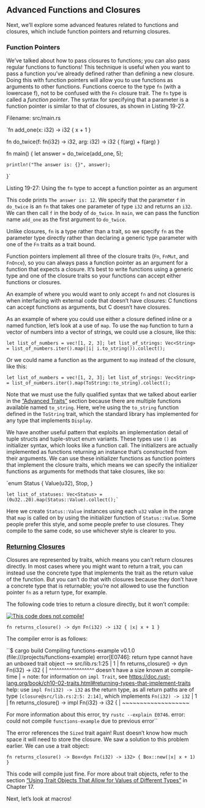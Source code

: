 ## Advanced Functions and Closures


Next, we’ll explore some advanced features related to functions and closures, which include function pointers and returning closures.

### Function Pointers

We’ve talked about how to pass closures to functions; you can also pass regular functions to functions! This technique is useful when you want to pass a function you’ve already defined rather than defining a new closure. Doing this with function pointers will allow you to use functions as arguments to other functions. Functions coerce to the type `fn` (with a lowercase f), not to be confused with the `Fn` closure trait. The `fn` type is called a _function pointer_. The syntax for specifying that a parameter is a function pointer is similar to that of closures, as shown in Listing 19-27.

Filename: src/main.rs

`fn add_one(x: i32) -> i32 {
    x + 1
}

fn do_twice(f: fn(i32) -> i32, arg: i32) -> i32 {
    f(arg) + f(arg)
}

fn main() {
    let answer = do_twice(add_one, 5);

    println!("The answer is: {}", answer);
}` 

Listing 19-27: Using the `fn` type to accept a function pointer as an argument

This code prints `The answer is: 12`. We specify that the parameter `f` in `do_twice` is an `fn` that takes one parameter of type `i32` and returns an `i32`. We can then call `f` in the body of `do_twice`. In `main`, we can pass the function name `add_one` as the first argument to `do_twice`.

Unlike closures, `fn` is a type rather than a trait, so we specify `fn` as the parameter type directly rather than declaring a generic type parameter with one of the `Fn` traits as a trait bound.

Function pointers implement all three of the closure traits (`Fn`, `FnMut`, and `FnOnce`), so you can always pass a function pointer as an argument for a function that expects a closure. It’s best to write functions using a generic type and one of the closure traits so your functions can accept either functions or closures.

An example of where you would want to only accept `fn` and not closures is when interfacing with external code that doesn’t have closures: C functions can accept functions as arguments, but C doesn’t have closures.

As an example of where you could use either a closure defined inline or a named function, let’s look at a use of `map`. To use the `map` function to turn a vector of numbers into a vector of strings, we could use a closure, like this:

 `let list_of_numbers = vec![1, 2, 3];
    let list_of_strings: Vec<String> =
        list_of_numbers.iter().map(|i| i.to_string()).collect();` 

Or we could name a function as the argument to `map` instead of the closure, like this:

 `let list_of_numbers = vec![1, 2, 3];
    let list_of_strings: Vec<String> =
        list_of_numbers.iter().map(ToString::to_string).collect();` 

Note that we must use the fully qualified syntax that we talked about earlier in the [“Advanced Traits”](https://doc.rust-lang.org/book/ch19-03-advanced-traits.html#advanced-traits) section because there are multiple functions available named `to_string`. Here, we’re using the `to_string` function defined in the `ToString` trait, which the standard library has implemented for any type that implements `Display`.

We have another useful pattern that exploits an implementation detail of tuple structs and tuple-struct enum variants. These types use `()` as initializer syntax, which looks like a function call. The initializers are actually implemented as functions returning an instance that’s constructed from their arguments. We can use these initializer functions as function pointers that implement the closure traits, which means we can specify the initializer functions as arguments for methods that take closures, like so:

 `enum Status {
        Value(u32),
        Stop,
    }

    let list_of_statuses: Vec<Status> = (0u32..20).map(Status::Value).collect();` 

Here we create `Status::Value` instances using each `u32` value in the range that `map` is called on by using the initializer function of `Status::Value`. Some people prefer this style, and some people prefer to use closures. They compile to the same code, so use whichever style is clearer to you.

### [Returning Closures](https://doc.rust-lang.org/book/ch19-05-advanced-functions-and-closures.html#returning-closures)

Closures are represented by traits, which means you can’t return closures directly. In most cases where you might want to return a trait, you can instead use the concrete type that implements the trait as the return value of the function. But you can’t do that with closures because they don’t have a concrete type that is returnable; you’re not allowed to use the function pointer `fn` as a return type, for example.

The following code tries to return a closure directly, but it won’t compile:

[![](https://doc.rust-lang.org/book/img/ferris/does_not_compile.svg "This code does not compile!")](https://doc.rust-lang.org/book/ch00-00-introduction.html#ferris)

`fn returns_closure() -> dyn Fn(i32) -> i32 {
    |x| x + 1
}` 

The compiler error is as follows:

``$ cargo build
   Compiling functions-example v0.1.0 (file:///projects/functions-example)
error[E0746]: return type cannot have an unboxed trait object
 --> src/lib.rs:1:25
  |
1 | fn returns_closure() -> dyn Fn(i32) -> i32 {
  |                         ^^^^^^^^^^^^^^^^^^ doesn't have a size known at compile-time
  |
  = note: for information on `impl Trait`, see <https://doc.rust-lang.org/book/ch10-02-traits.html#returning-types-that-implement-traits>
help: use `impl Fn(i32) -> i32` as the return type, as all return paths are of type `[closure@src/lib.rs:2:5: 2:14]`, which implements `Fn(i32) -> i32`
  |
1 | fn returns_closure() -> impl Fn(i32) -> i32 {
  |                         ~~~~~~~~~~~~~~~~~~~

For more information about this error, try `rustc --explain E0746`.
error: could not compile `functions-example` due to previous error`` 

The error references the `Sized` trait again! Rust doesn’t know how much space it will need to store the closure. We saw a solution to this problem earlier. We can use a trait object:

`fn returns_closure() -> Box<dyn Fn(i32) -> i32> {
    Box::new(|x| x + 1)
}` 

This code will compile just fine. For more about trait objects, refer to the section [“Using Trait Objects That Allow for Values of Different Types”](https://doc.rust-lang.org/book/ch17-02-trait-objects.html#using-trait-objects-that-allow-for-values-of-different-types) in Chapter 17.

Next, let’s look at macros!

[](https://doc.rust-lang.org/book/ch19-04-advanced-types.html "Previous chapter")[](https://doc.rust-lang.org/book/ch19-06-macros.html "Next chapter")